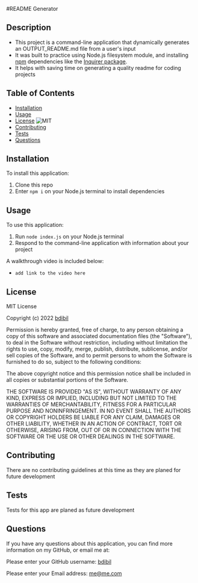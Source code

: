 #README Generator <README Generator>
  
## Description  
- This project is a command-line application that dynamically generates an OUTPUT_README.md file from a user's input 
- It was built to practice using Node.js filesystem module, and installing [npm](https://www.npmjs.com/) dependencies like the [Inquirer package](https://www.npmjs.com/package/inquirer). 
- It helps with saving time on generating a quality readme for coding projects 


## Table of Contents 
- [Installation](#installation)
- [Usage](#usage)
- [License](#license)  ![MIT](https://img.shields.io/apm/l/vim-mode)
- [Contributing](#contributing)
- [Tests](#Tests)
- [Questions](#Questions)

## Installation  
To install this application:
1. Clone this repo 
2. Enter `npm i` on your Node.js terminal to install dependencies

## Usage    
To use this application:
1. Run `node index.js` on your Node.js terminal
2. Respond to the command-line application with information about your project

A walkthrough video is included below: 
- `add link to the video here`


## License  
MIT License

Copyright (c) 2022 [bdibil](https://github.com/bdibil)

Permission is hereby granted, free of charge, to any person obtaining a copy
of this software and associated documentation files (the "Software"), to deal
in the Software without restriction, including without limitation the rights
to use, copy, modify, merge, publish, distribute, sublicense, and/or sell
copies of the Software, and to permit persons to whom the Software is
furnished to do so, subject to the following conditions:

The above copyright notice and this permission notice shall be included in all
copies or substantial portions of the Software.

THE SOFTWARE IS PROVIDED "AS IS", WITHOUT WARRANTY OF ANY KIND, EXPRESS OR
IMPLIED, INCLUDING BUT NOT LIMITED TO THE WARRANTIES OF MERCHANTABILITY,
FITNESS FOR A PARTICULAR PURPOSE AND NONINFRINGEMENT. IN NO EVENT SHALL THE
AUTHORS OR COPYRIGHT HOLDERS BE LIABLE FOR ANY CLAIM, DAMAGES OR OTHER
LIABILITY, WHETHER IN AN ACTION OF CONTRACT, TORT OR OTHERWISE, ARISING FROM,
OUT OF OR IN CONNECTION WITH THE SOFTWARE OR THE USE OR OTHER DEALINGS IN THE
SOFTWARE.


## Contributing  
There are no contributing guidelines at this time as they are planed for future development


## Tests     
Tests for this app are planed as future development


## Questions 
If you have any questions about this application, you can find more information on my GitHub,  or email me at: 

Please enter your GitHub username:
[bdibil](https://github.com/bdibil)

Please enter your Email address:
[me@me.com](mailto:me@me.com)

